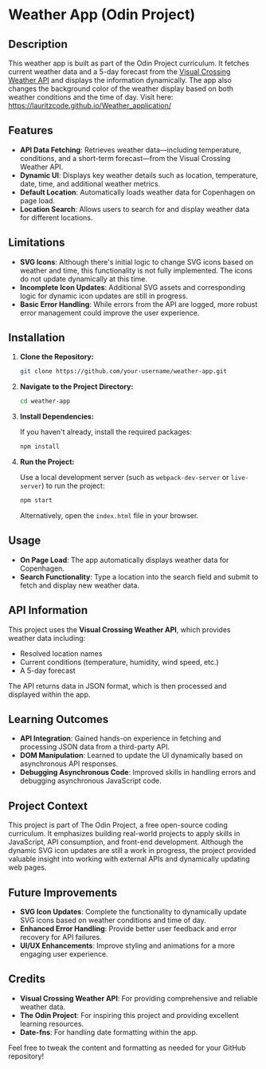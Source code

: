 # Weather App (Odin Project)

## Description

This weather app is built as part of the Odin Project curriculum. It fetches current weather data and a 5-day forecast from the [Visual Crossing Weather API](https://www.visualcrossing.com/weather-api) and displays the information dynamically. The app also changes the background color of the weather display based on both weather conditions and the time of day.
Visit here: https://lauritzcode.github.io/Weather_application/

## Features

- **API Data Fetching**: Retrieves weather data—including temperature, conditions, and a short-term forecast—from the Visual Crossing Weather API.
- **Dynamic UI**: Displays key weather details such as location, temperature, date, time, and additional weather metrics.
- **Default Location**: Automatically loads weather data for Copenhagen on page load.
- **Location Search**: Allows users to search for and display weather data for different locations.

## Limitations

- **SVG Icons**: Although there's initial logic to change SVG icons based on weather and time, this functionality is not fully implemented. The icons do not update dynamically at this time.
- **Incomplete Icon Updates**: Additional SVG assets and corresponding logic for dynamic icon updates are still in progress.
- **Basic Error Handling**: While errors from the API are logged, more robust error management could improve the user experience.

## Installation

1. **Clone the Repository:**

   ```bash
   git clone https://github.com/your-username/weather-app.git
   ```

2. **Navigate to the Project Directory:**

   ```bash
   cd weather-app
   ```

3. **Install Dependencies:**

   If you haven't already, install the required packages:

   ```bash
   npm install
   ```

4. **Run the Project:**

   Use a local development server (such as `webpack-dev-server` or `live-server`) to run the project:

   ```bash
   npm start
   ```

   Alternatively, open the `index.html` file in your browser.

## Usage

- **On Page Load**: The app automatically displays weather data for Copenhagen.
- **Search Functionality**: Type a location into the search field and submit to fetch and display new weather data.

## API Information

This project uses the **Visual Crossing Weather API**, which provides weather data including:
- Resolved location names
- Current conditions (temperature, humidity, wind speed, etc.)
- A 5-day forecast

The API returns data in JSON format, which is then processed and displayed within the app.

## Learning Outcomes

- **API Integration**: Gained hands-on experience in fetching and processing JSON data from a third-party API.
- **DOM Manipulation**: Learned to update the UI dynamically based on asynchronous API responses.
- **Debugging Asynchronous Code**: Improved skills in handling errors and debugging asynchronous JavaScript code.

## Project Context

This project is part of The Odin Project, a free open-source coding curriculum. It emphasizes building real-world projects to apply skills in JavaScript, API consumption, and front-end development. Although the dynamic SVG icon updates are still a work in progress, the project provided valuable insight into working with external APIs and dynamically updating web pages.

## Future Improvements

- **SVG Icon Updates**: Complete the functionality to dynamically update SVG icons based on weather conditions and time of day.
- **Enhanced Error Handling**: Provide better user feedback and error recovery for API failures.
- **UI/UX Enhancements**: Improve styling and animations for a more engaging user experience.

## Credits

- **Visual Crossing Weather API**: For providing comprehensive and reliable weather data.
- **The Odin Project**: For inspiring this project and providing excellent learning resources.
- **Date-fns**: For handling date formatting within the app.


Feel free to tweak the content and formatting as needed for your GitHub repository!
